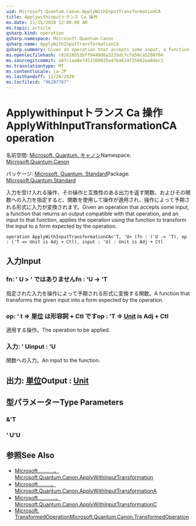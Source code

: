 ```yaml
---
uid: Microsoft.Quantum.Canon.ApplyWithInputTransformationCA
title: Applywithinputトランス Ca 操作
ms.date: 11/25/2020 12:00:00 AM
ms.topic: article
qsharp.kind: operation
qsharp.namespace: Microsoft.Quantum.Canon
qsharp.name: ApplyWithInputTransformationCA
qsharp.summary: Given an operation that accepts some input, a function that returns an output compatible with that operation, and an input to that function, applies the operation using the function to transform the input to a form expected by the operation.
ms.openlocfilehash: c81620555bff9449d6a3235dc7cfa56ca5206f04
ms.sourcegitcommit: a87c1aa8e7453360025e47ba614f25b02ea84ec3
ms.translationtype: MT
ms.contentlocale: ja-JP
ms.lasthandoff: 11/26/2020
ms.locfileid: "96207787"
---
```

# <a name="applywithinputtransformationca-operation"></a><span data-ttu-id="3d17b-102">Applywithinputトランス Ca 操作</span><span class="sxs-lookup"><span data-stu-id="3d17b-102">ApplyWithInputTransformationCA operation</span></span>

<span data-ttu-id="3d17b-103">名前空間: [Microsoft. Quantum. キャノン](xref:Microsoft.Quantum.Canon)</span><span class="sxs-lookup"><span data-stu-id="3d17b-103">Namespace: [Microsoft.Quantum.Canon](xref:Microsoft.Quantum.Canon)</span></span>

<span data-ttu-id="3d17b-104">パッケージ: [Microsoft. Quantum. Standard](https://nuget.org/packages/Microsoft.Quantum.Standard)</span><span class="sxs-lookup"><span data-stu-id="3d17b-104">Package: [Microsoft.Quantum.Standard](https://nuget.org/packages/Microsoft.Quantum.Standard)</span></span>


<span data-ttu-id="3d17b-105">入力を受け入れる操作、その操作と互換性のある出力を返す関数、およびその関数への入力を指定すると、関数を使用して操作が適用され、操作によって予期される形式に入力が変換されます。</span><span class="sxs-lookup"><span data-stu-id="3d17b-105">Given an operation that accepts some input, a function that returns an output compatible with that operation, and an input to that function, applies the operation using the function to transform the input to a form expected by the operation.</span></span>

```qsharp
operation ApplyWithInputTransformationCA<'T, 'U> (fn : ('U -> 'T), op : ('T => Unit is Adj + Ctl), input : 'U) : Unit is Adj + Ctl
```


## <a name="input"></a><span data-ttu-id="3d17b-106">入力</span><span class="sxs-lookup"><span data-stu-id="3d17b-106">Input</span></span>

### <a name="fn--u---t"></a><span data-ttu-id="3d17b-107">fn: ' U > ' ではありません</span><span class="sxs-lookup"><span data-stu-id="3d17b-107">fn : 'U -> 'T</span></span>

<span data-ttu-id="3d17b-108">指定された入力を操作によって予期される形式に変換する関数。</span><span class="sxs-lookup"><span data-stu-id="3d17b-108">A function that transforms the given input into a form expected by the operation.</span></span>


### <a name="op--t--unit--is-adj--ctl"></a><span data-ttu-id="3d17b-109">op: ' t => [単位](xref:microsoft.quantum.lang-ref.unit)  は形容詞 + Ctl です</span><span class="sxs-lookup"><span data-stu-id="3d17b-109">op : 'T => [Unit](xref:microsoft.quantum.lang-ref.unit)  is Adj + Ctl</span></span>

<span data-ttu-id="3d17b-110">適用する操作。</span><span class="sxs-lookup"><span data-stu-id="3d17b-110">The operation to be applied.</span></span>


### <a name="input--u"></a><span data-ttu-id="3d17b-111">入力: ' U</span><span class="sxs-lookup"><span data-stu-id="3d17b-111">input : 'U</span></span>

<span data-ttu-id="3d17b-112">関数への入力。</span><span class="sxs-lookup"><span data-stu-id="3d17b-112">An input to the function.</span></span>



## <a name="output--unit"></a><span data-ttu-id="3d17b-113">出力: [単位](xref:microsoft.quantum.lang-ref.unit)</span><span class="sxs-lookup"><span data-stu-id="3d17b-113">Output : [Unit](xref:microsoft.quantum.lang-ref.unit)</span></span>



## <a name="type-parameters"></a><span data-ttu-id="3d17b-114">型パラメーター</span><span class="sxs-lookup"><span data-stu-id="3d17b-114">Type Parameters</span></span>

### <a name="t"></a><span data-ttu-id="3d17b-115">&</span><span class="sxs-lookup"><span data-stu-id="3d17b-115">'T</span></span>


### <a name="u"></a><span data-ttu-id="3d17b-116">' U</span><span class="sxs-lookup"><span data-stu-id="3d17b-116">'U</span></span>



## <a name="see-also"></a><span data-ttu-id="3d17b-117">参照</span><span class="sxs-lookup"><span data-stu-id="3d17b-117">See Also</span></span>

- [<span data-ttu-id="3d17b-118">Microsoft...........。</span><span class="sxs-lookup"><span data-stu-id="3d17b-118">Microsoft.Quantum.Canon.ApplyWithInputTransformation</span></span>](xref:Microsoft.Quantum.Canon.ApplyWithInputTransformation)
- [<span data-ttu-id="3d17b-119">Microsoft.........。</span><span class="sxs-lookup"><span data-stu-id="3d17b-119">Microsoft.Quantum.Canon.ApplyWithInputTransformationA</span></span>](xref:Microsoft.Quantum.Canon.ApplyWithInputTransformationA)
- [<span data-ttu-id="3d17b-120">Microsoft............。</span><span class="sxs-lookup"><span data-stu-id="3d17b-120">Microsoft.Quantum.Canon.ApplyWithInputTransformationC</span></span>](xref:Microsoft.Quantum.Canon.ApplyWithInputTransformationC)
- [<span data-ttu-id="3d17b-121">Microsoft. TransformedOperation</span><span class="sxs-lookup"><span data-stu-id="3d17b-121">Microsoft.Quantum.Canon.TransformedOperation</span></span>](xref:Microsoft.Quantum.Canon.TransformedOperation)